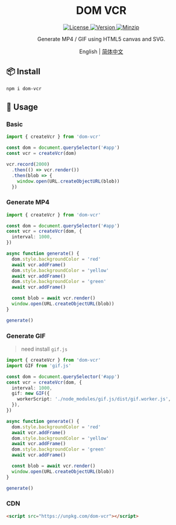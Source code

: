 <h1 align="center">DOM VCR</h1>

<p align="center">
  <a href="https://github.com/qq15725/dom-vcr/blob/master/LICENSE" class="mr-3">
    <img src="https://img.shields.io/npm/l/dom-vcr.svg" alt="License">
  </a>
  <a href="https://www.npmjs.com/package/dom-vcr">
    <img src="https://img.shields.io/npm/v/dom-vcr.svg" alt="Version">
  </a>
  <a href="https://cdn.jsdelivr.net/npm/dom-vcr/dist/index.js">
    <img src="https://img.shields.io/bundlephobia/minzip/dom-vcr" alt="Minzip">
  </a>
</p>

<p align="center">Generate MP4 / GIF using HTML5 canvas and SVG.</p>

<p align="center">English | <a href="README.zh-CN.md">简体中文</a></p>

## 📦 Install

```shell
npm i dom-vcr
```

## 🦄 Usage

### Basic

```ts
import { createVcr } from 'dom-vcr'

const dom = document.querySelector('#app')
const vcr = createVcr(dom)

vcr.record(2000)
  .then(() => vcr.render())
  .then(blob => {
    window.open(URL.createObjectURL(blob))
  })
```

### Generate MP4

```ts
import { createVcr } from 'dom-vcr'

const dom = document.querySelector('#app')
const vcr = createVcr(dom, {
  interval: 1000,
})

async function generate() {
  dom.style.backgroundColor = 'red'
  await vcr.addFrame()
  dom.style.backgroundColor = 'yellow'
  await vcr.addFrame()
  dom.style.backgroundColor = 'green'
  await vcr.addFrame()

  const blob = await vcr.render()
  window.open(URL.createObjectURL(blob))
}

generate()
```

### Generate GIF

> need install `gif.js`

```ts
import { createVcr } from 'dom-vcr'
import GIF from 'gif.js'

const dom = document.querySelector('#app')
const vcr = createVcr(dom, {
  interval: 1000,
  gif: new GIF({
    workerScript: './node_modules/gif.js/dist/gif.worker.js',
  }),
})

async function generate() {
  dom.style.backgroundColor = 'red'
  await vcr.addFrame()
  dom.style.backgroundColor = 'yellow'
  await vcr.addFrame()
  dom.style.backgroundColor = 'green'
  await vcr.addFrame()

  const blob = await vcr.render()
  window.open(URL.createObjectURL(blob))
}

generate()
```

### CDN

```html
<script src="https://unpkg.com/dom-vcr"></script>
```
